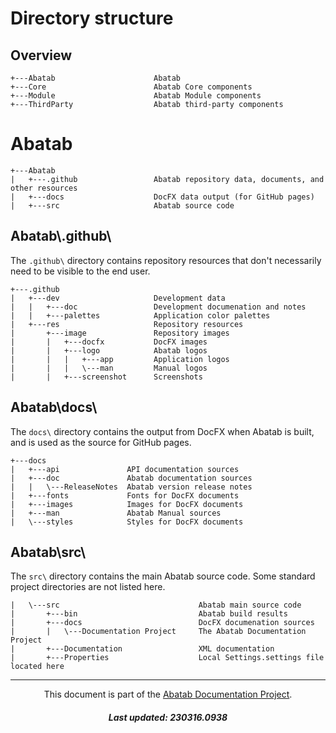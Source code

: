 # Directory structure

## Overview

```#text
+---Abatab                      Abatab
+---Core                        Abatab Core components
+---Module                      Abatab Module components
+---ThirdParty                  Abatab third-party components
```

# Abatab

```#text
+---Abatab
|   +---.github                 Abatab repository data, documents, and other resources
|   +---docs                    DocFX data output (for GitHub pages)
|   +---src                     Abatab source code
```

## Abatab\\.github\

The `.github\` directory contains repository resources that don't necessarily need to be visible to the end user.

```#text
+---.github
|   +---dev                     Development data
|   |   +---doc                 Development documenation and notes
|   |   +---palettes            Application color palettes
|   +---res                     Repository resources
|       +---image               Repository images
|       |   +---docfx           DocFX images
|       |   +---logo            Abatab logos
|       |   |   +---app         Application logos
|       |   |   \---man         Manual logos
|       |   +---screenshot      Screenshots
```

## Abatab\docs\

The `docs\` directory contains the output from DocFX when Abatab is built, and is used as the source for GitHub pages.

```#text
+---docs
|   +---api               API documentation sources
|   +---doc               Abatab documentation sources
|   |   \---ReleaseNotes  Abatab version release notes
|   +---fonts             Fonts for DocFX documents
|   +---images            Images for DocFX documents
|   +---man               Abatab Manual sources
|   \---styles            Styles for DocFX documents
```

## Abatab\src\

The `src\` directory contains the main Abatab source code. Some standard project directories are not listed here.

```#text
|   \---src                               Abatab main source code
|       +---bin                           Abatab build results
|       +---docs                          DocFX documenation sources
|       |   \---Documentation Project     The Abatab Documentation Project
|       +---Documentation                 XML documentation
|       +---Properties                    Local Settings.settings file located here
```

***

<div align="center">

  This document is part of the [Abatab Documentation Project](../Abatab%20Documentation%20Project.md).

  <h5>
    Last updated: 230316.0938
  </h5>

</div>
